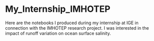 # My_Internship_IMHOTEP
Here are the notebooks I produced during my internship at IGE in connection with the IMHOTEP research project. I was interested in the impact of runoff variation on ocean surface salinity. 

